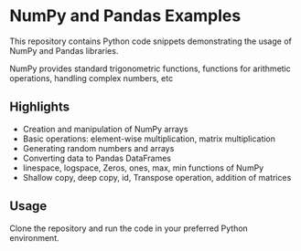 # NumPy and Pandas Examples

This repository contains Python code snippets demonstrating the usage of NumPy and Pandas libraries.

NumPy provides standard trigonometric functions, functions for arithmetic operations, handling complex numbers, etc

## Highlights

- Creation and manipulation of NumPy arrays
- Basic operations: element-wise multiplication, matrix multiplication
- Generating random numbers and arrays
- Converting data to Pandas DataFrames
- linespace, logspace, Zeros, ones, max, min functions of NumPy
- Shallow copy, deep copy, id, Transpose operation, addition of matrices
## Usage

Clone the repository and run the code in your preferred Python environment.

